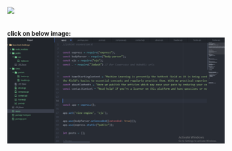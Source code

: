 ![](https://forthebadge.com/images/badges/made-with-javascript.svg) <br><br><br>
<b>click on below image:</b> <br>
[![Watch the video](Screenshot120.png)](https://youtu.be/wjBfHzuoiPE)
